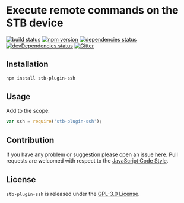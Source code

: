Execute remote commands on the STB device
=========================================

[![build status](https://img.shields.io/travis/stbsdk/plugin-ssh.svg?style=flat-square)](https://travis-ci.org/stbsdk/plugin-ssh)
[![npm version](https://img.shields.io/npm/v/stb-plugin-ssh.svg?style=flat-square)](https://www.npmjs.com/package/stb-plugin-ssh)
[![dependencies status](https://img.shields.io/david/stbsdk/plugin-ssh.svg?style=flat-square)](https://david-dm.org/stbsdk/plugin-ssh)
[![devDependencies status](https://img.shields.io/david/dev/stbsdk/plugin-ssh.svg?style=flat-square)](https://david-dm.org/stbsdk/plugin-ssh?type=dev)
[![Gitter](https://img.shields.io/badge/gitter-join%20chat-blue.svg?style=flat-square)](https://gitter.im/DarkPark/stbsdk)


## Installation ##

```bash
npm install stb-plugin-ssh
```


## Usage ##

Add to the scope:

```js
var ssh = require('stb-plugin-ssh');
```


## Contribution ##

If you have any problem or suggestion please open an issue [here](https://github.com/stbsdk/plugin-ssh/issues).
Pull requests are welcomed with respect to the [JavaScript Code Style](https://github.com/DarkPark/jscs).


## License ##

`stb-plugin-ssh` is released under the [GPL-3.0 License](http://opensource.org/licenses/GPL-3.0).
